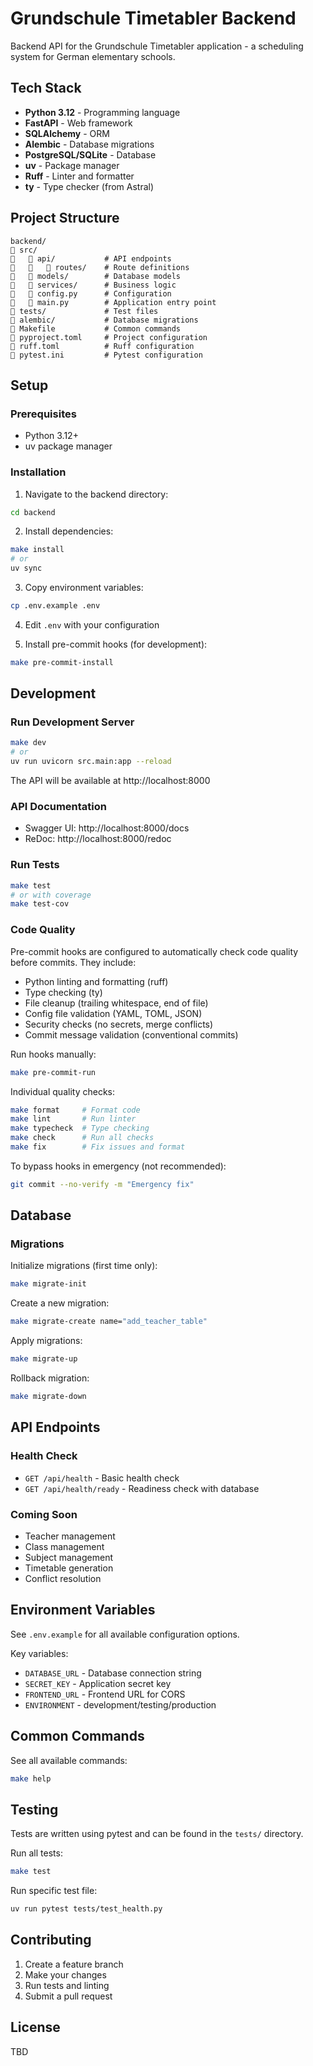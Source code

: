 # Grundschule Timetabler Backend

Backend API for the Grundschule Timetabler application - a scheduling system for German elementary schools.

## Tech Stack

- **Python 3.12** - Programming language
- **FastAPI** - Web framework
- **SQLAlchemy** - ORM
- **Alembic** - Database migrations
- **PostgreSQL/SQLite** - Database
- **uv** - Package manager
- **Ruff** - Linter and formatter
- **ty** - Type checker (from Astral)

## Project Structure

```
backend/
   src/
      api/           # API endpoints
         routes/    # Route definitions
      models/        # Database models
      services/      # Business logic
      config.py      # Configuration
      main.py        # Application entry point
   tests/             # Test files
   alembic/           # Database migrations
   Makefile           # Common commands
   pyproject.toml     # Project configuration
   ruff.toml          # Ruff configuration
   pytest.ini         # Pytest configuration
```

## Setup

### Prerequisites

- Python 3.12+
- uv package manager

### Installation

1. Navigate to the backend directory:
```bash
cd backend
```

2. Install dependencies:
```bash
make install
# or
uv sync
```

3. Copy environment variables:
```bash
cp .env.example .env
```

4. Edit `.env` with your configuration

5. Install pre-commit hooks (for development):
```bash
make pre-commit-install
```

## Development

### Run Development Server

```bash
make dev
# or
uv run uvicorn src.main:app --reload
```

The API will be available at http://localhost:8000

### API Documentation

- Swagger UI: http://localhost:8000/docs
- ReDoc: http://localhost:8000/redoc

### Run Tests

```bash
make test
# or with coverage
make test-cov
```

### Code Quality

Pre-commit hooks are configured to automatically check code quality before commits. They include:
- Python linting and formatting (ruff)
- Type checking (ty)
- File cleanup (trailing whitespace, end of file)
- Config file validation (YAML, TOML, JSON)
- Security checks (no secrets, merge conflicts)
- Commit message validation (conventional commits)

Run hooks manually:
```bash
make pre-commit-run
```

Individual quality checks:
```bash
make format     # Format code
make lint       # Run linter
make typecheck  # Type checking
make check      # Run all checks
make fix        # Fix issues and format
```

To bypass hooks in emergency (not recommended):
```bash
git commit --no-verify -m "Emergency fix"
```

## Database

### Migrations

Initialize migrations (first time only):
```bash
make migrate-init
```

Create a new migration:
```bash
make migrate-create name="add_teacher_table"
```

Apply migrations:
```bash
make migrate-up
```

Rollback migration:
```bash
make migrate-down
```

## API Endpoints

### Health Check

- `GET /api/health` - Basic health check
- `GET /api/health/ready` - Readiness check with database

### Coming Soon

- Teacher management
- Class management
- Subject management
- Timetable generation
- Conflict resolution

## Environment Variables

See `.env.example` for all available configuration options.

Key variables:
- `DATABASE_URL` - Database connection string
- `SECRET_KEY` - Application secret key
- `FRONTEND_URL` - Frontend URL for CORS
- `ENVIRONMENT` - development/testing/production

## Common Commands

See all available commands:
```bash
make help
```

## Testing

Tests are written using pytest and can be found in the `tests/` directory.

Run all tests:
```bash
make test
```

Run specific test file:
```bash
uv run pytest tests/test_health.py
```

## Contributing

1. Create a feature branch
2. Make your changes
3. Run tests and linting
4. Submit a pull request

## License

TBD
